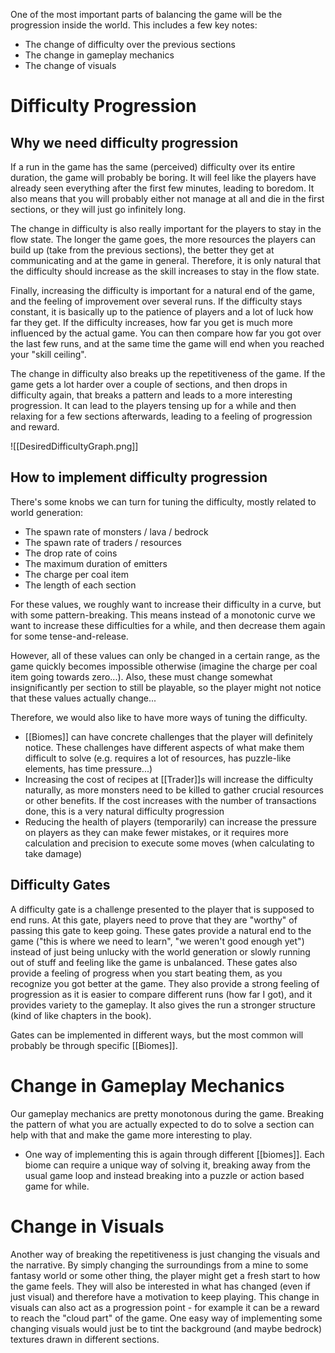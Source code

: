 One of the most important parts of balancing the game will be the progression inside the world.
This includes a few key notes:
- The change of difficulty over the previous sections
- The change in gameplay mechanics
- The change of visuals

# Difficulty Progression
## Why we need difficulty progression
If a run in the game has the same (perceived) difficulty over its entire duration, the game will probably be boring. It will feel like the players have already seen everything after the first few minutes, leading to boredom. It also means that you will probably either not manage at all and die in the first sections, or they will just go infinitely long.

The change in difficulty is also really important for the players to stay in the flow state. The longer the game goes, the more resources the players can build up (take from the previous sections), the better they get at communicating and at the game in general. Therefore, it is only natural that the difficulty should increase as the skill increases to stay in the flow state.

Finally, increasing the difficulty is important for a natural end of the game, and the feeling of improvement over several runs. If the difficulty stays constant, it is basically up to the patience of players and a lot of luck how far they get. If the difficulty increases, how far you get is much more influenced by the actual game. You can then compare how far you got over the last few runs, and at the same time the game will end when you reached your "skill ceiling".

The change in difficulty also breaks up the repetitiveness of the game. If the game gets a lot harder over a couple of sections, and then drops in difficulty again, that breaks a pattern and leads to a more interesting progression. It can lead to the players tensing up for a while and then relaxing for a few sections afterwards, leading to a feeling of progression and reward.

![[DesiredDifficultyGraph.png]]
## How to implement difficulty progression
There's some knobs we can turn for tuning the difficulty, mostly related to world generation:
- The spawn rate of monsters / lava / bedrock
- The spawn rate of traders / resources
- The drop rate of coins
- The maximum duration of emitters
- The charge per coal item
- The length of each section

For these values, we roughly want to increase their difficulty in a curve, but with some pattern-breaking. This means instead of a monotonic curve we want to increase these difficulties for a while, and then decrease them again for some tense-and-release.

However, all of these values can only be changed in a certain range, as the game quickly becomes impossible otherwise (imagine the charge per coal item going towards zero...).
Also, these must change somewhat insignificantly per section to still be playable, so the player might not notice that these values actually change...

Therefore, we would also like to have more ways of tuning the difficulty.
- [[Biomes]] can have concrete challenges that the player will definitely notice. These challenges have different aspects of what make them difficult to solve (e.g. requires a lot of resources, has puzzle-like elements, has time pressure...)
- Increasing the cost of recipes at [[Trader]]s will increase the difficulty naturally, as more monsters need to be killed to gather crucial resources or other benefits. If the cost increases with the number of transactions done, this is a very natural difficulty progression
- Reducing the health of players (temporarily) can increase the pressure on players as they can make fewer mistakes, or it requires more calculation and precision to execute some moves (when calculating to take damage)

## Difficulty Gates
A difficulty gate is a challenge presented to the player that is supposed to end runs. At this gate, players need to prove that they are "worthy" of passing this gate to keep going.
These gates provide a natural end to the game ("this is where we need to learn", "we weren't good enough yet") instead of just being unlucky with the world generation or slowly running out of stuff and feeling like the game is unbalanced.
These gates also provide a feeling of progress when you start beating them, as you recognize you got better at the game.
They also provide a strong feeling of progression as it is easier to compare different runs (how far I got), and it provides variety to the gameplay.
It also gives the run a stronger structure (kind of like chapters in the book).

Gates can be implemented in different ways, but the most common will probably be through specific [[Biomes]].

# Change in Gameplay Mechanics
Our gameplay mechanics are pretty monotonous during the game. Breaking the pattern of what you are actually expected to do to solve a section can help with that and make the game more interesting to play.
- One way of implementing this is again through different [[biomes]]. Each biome can require a unique way of solving it, breaking away from the usual game loop and instead breaking into a puzzle or action based game for while.

# Change in Visuals
Another way of breaking the repetitiveness is just changing the visuals and the narrative.
By simply changing the surroundings from a mine to some fantasy world or some other thing, the player might get a fresh start to how the game feels.
They will also be interested in what has changed (even if just visual) and therefore have a motivation to keep playing.
This change in visuals can also act as a progression point - for example it can be a reward to reach the "cloud part" of the game.
One easy way of implementing some changing visuals would just be to tint the background (and maybe bedrock) textures drawn in different sections.